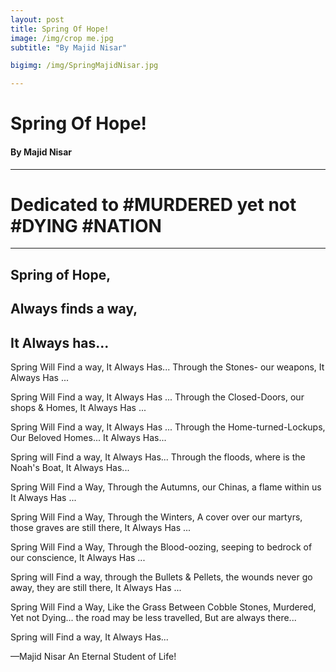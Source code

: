 ```yaml
---
layout: post
title: Spring Of Hope!
image: /img/crop me.jpg
subtitle: "By Majid Nisar"

bigimg: /img/SpringMajidNisar.jpg

---
```


# Spring Of Hope!

#### By Majid Nisar

------

Dedicated to #MURDERED yet not #DYING #NATION
============================

------

Spring of Hope, 
---

**Always finds a way,** 
---

**It Always has.**..
---

Spring Will Find a way,
It Always Has...
Through the Stones- our weapons,
It Always Has ...

Spring Will Find a way,
It Always Has ...
Through the Closed-Doors,
our shops & Homes,
It Always Has ...

Spring Will Find a way,
It Always Has ...
Through the Home-turned-Lockups,
Our Beloved Homes...
It Always Has...



Spring will Find a way,
It Always Has...
Through the floods,
where is the Noah's Boat,
It Always Has...

Spring Will Find a Way,
Through the Autumns,
our Chinas, a flame within us
It Always Has ...

Spring Will Find a Way,
Through the Winters,
A cover over our martyrs, 
those graves are still there,
It Always Has ...

Spring Will Find a Way,
Through the Blood-oozing,
seeping to  bedrock of our conscience,
It Always Has ...

Spring will Find a way,
through the Bullets & Pellets,
the wounds never go away,
they are still there,
It Always Has ...

Spring Will Find a Way,
Like the Grass Between Cobble Stones,
Murdered, Yet not Dying...
the road may be less travelled,
But are always there...

Spring will Find a way,
It Always Has...

—Majid Nisar 
An Eternal Student of Life!
